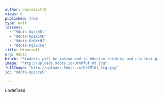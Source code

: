 ```yaml
---
author: danleavitt0
views: 0
published: true
type: unit
lessons: 
  - "9dots-OqtrDDl"
  - "9dots-OpIX5X6"
  - "9dots-Or0XrN7"
  - "9dots-Oqi2cCe"
title: Minecraft
org: 9dots
blurb: "Students will be introduced to #design thinking and use that process to create a sustainable community in #Minecraft."
image: "http://uploads.9dots.io/Or0Mf0f_md.jpg"
fullImage: "http://uploads.9dots.io/Or0Mf0f_lrg.jpg"
id: "9dots-OpIcreS"

---
```


undefined
